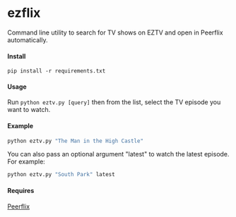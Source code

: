 # ezflix

Command line utility to search for TV shows on EZTV and open in Peerflix automatically.

#### Install 

```
pip install -r requirements.txt
```

#### Usage

Run ```python eztv.py [query]``` then from the list, select the TV episode you want to watch. 

#### Example 

```bash
python eztv.py "The Man in the High Castle"
```

You can also pass an optional argument "latest" to watch the latest episode. For example:

```bash
python eztv.py "South Park" latest
```


#### Requires

[Peerflix](https://github.com/mafintosh/peerflix)
